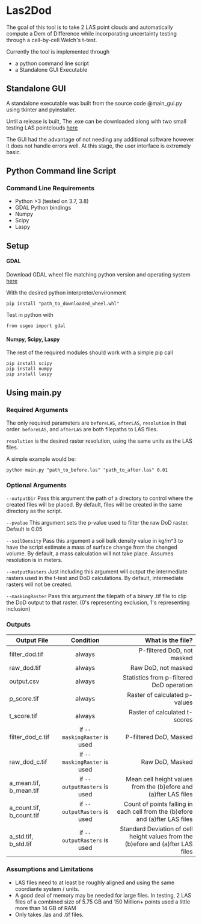 # Las2Dod #

The goal of this tool is to take 2 LAS point clouds and automatically compute a Dem of Difference while incorporating uncertainty testing through a cell-by-cell Welch's t-test. 

Currently the tool is implemented through 
* a python command line script
* a Standalone GUI Executable

## Standalone GUI ##
A standalone executable was built from the source code @main_gui.py using tkinter and pyinstaller. 

Until a release is built, The .exe can be downloaded along with two small testing LAS pointclouds [here](https://drive.google.com/file/d/1py6crABTzHmLyuivs6GLZNGYrFZTVAhH/view?usp=sharing)

The GUI had the advantage of not needing any additional software however it does not handle errors well. At this stage, the user interface is extremely basic. 

## Python Command line Script

### Command Line Requirements ###

* Python \>3 (tested on 3.7, 3.8)
* GDAL Python bindings
* Numpy
* Scipy
* Laspy

## Setup ##

#### GDAL ####
Download GDAL wheel file matching python version and operating system [here](https://www.lfd.uci.edu/~gohlke/pythonlibs/#gdal)

With the desired python interpreter/environment

```pip install "path_to_downloaded_wheel.whl"```

Test in python with

```from osgeo import gdal```

#### Numpy, Scipy, Laspy ####

The rest of the required modules should work with a simple pip call

```
pip install scipy
pip install numpy
pip install laspy
```

## Using main.py ##


### Required Arguments ###

The only required parameters are ```beforeLAS```, ```afterLAS```, ```resolution``` in that order.
```beforeLAS```, and ```afterLAS``` are both filepaths to LAS files. 

```resolution``` is the desired raster resolution, using the same units as the LAS files. 

A simple example would be:

```python main.py "path_to_before.las" "path_to_after.las" 0.01```

### Optional Arguments ###

```--outputDir``` Pass this argument the path of a directory to control where the created files will be placed. By default, files will be created in the same directory as the script. 

```--pvalue``` This argument sets the p-value used to filter the raw DoD raster. Default is 0.05

```--soilDensity``` Pass this argument a soil bulk density value in kg/m^3 to have the script estimate a mass of surface change from the changed volume. By default, a mass calculation will not take place. Assumes resolution is in meters.

```--outputRasters``` Just including this argument will output the intermediate rasters used in the t-test and DoD calculations. By default, intermediate rasters will not be created. 

```--maskingRaster``` Pass this argument the filepath of a binary .tif file to clip the DoD output to that raster. (0's representing exclusion, 1's representing inclusion)

### Outputs ###

| Output File        | Condition           | What is the file?  |
| ------------- |:-------------:| -----:|
| filter_dod.tif      | always | P-filtered DoD, not masked |
| raw_dod.tif      | always      |  Raw DoD, not masked |
| output.csv | always      |   Statistics from p-filtered DoD operation |
| p_score.tif | always      | Raster of calculated p-values |
| t_score.tif | always      | Raster of calculated t-scores |
| filter_dod_c.tif | if ```--maskingRaster``` is used      |   P-filtered DoD, Masked |
| raw_dod_c.tif | if ```--maskingRaster``` is used      |   Raw DoD, Masked |
| a_mean.tif, b_mean.tif | if ```--outputRasters``` is used      |   Mean cell height values from the (b)efore and (a)fter LAS files |
| a_count.tif, b_count.tif | if ```--outputRasters``` is used      | Count of points falling in each cell from the (b)efore and (a)fter LAS files |
| a_std.tif, b_std.tif | if ```--outputRasters``` is used      | Standard Deviation of cell height values from the (b)efore and (a)fter LAS files |

### Assumptions and Limitations ###

* LAS files need to at least be roughly aligned and using the same coordiante system / units.
* A good deal of memory may be needed for large files. In testing,  2 LAS files of a combined size of 5.75 GB and 150 Million+ points used a little more than 14 GB of RAM
* Only takes .las and .tif files. 

